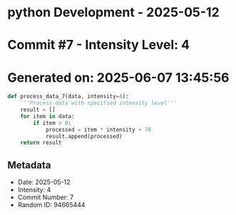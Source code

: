 ﻿# python Development - 2025-05-12
# Commit #7 - Intensity Level: 4
# Generated on: 2025-06-07 13:45:56
```python
def process_data_7(data, intensity=4):
    '''Process data with specified intensity level'''
    result = []
    for item in data:
        if item > 0:
            processed = item * intensity + 76
            result.append(processed)
    return result
```
## Metadata
- Date: 2025-05-12
- Intensity: 4
- Commit Number: 7
- Random ID: 94665444
